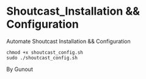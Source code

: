 # Shoutcast_Installation && Configuration 
Automate Shoutcast Installation &amp;&amp; Configuration 


    chmod +x shoutcast_config.sh
    sudo ./shoutcast_config.sh

By Gunout
